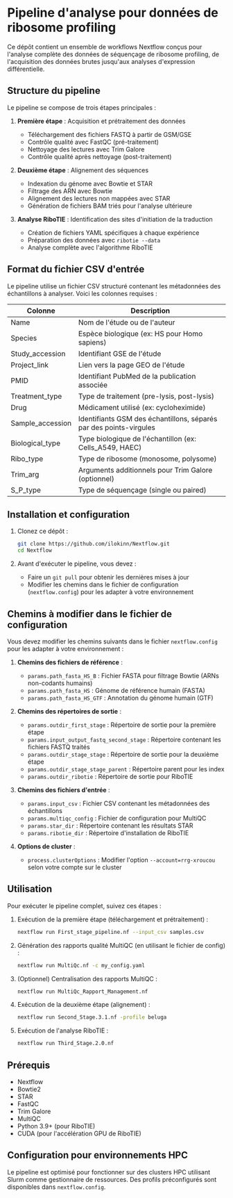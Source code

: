 # Pipeline d'analyse pour données de ribosome profiling

Ce dépôt contient un ensemble de workflows Nextflow conçus pour l'analyse complète des données de séquençage de ribosome profiling, de l'acquisition des données brutes jusqu'aux analyses d'expression différentielle.

## Structure du pipeline

Le pipeline se compose de trois étapes principales :

1. **Première étape** : Acquisition et prétraitement des données
   - Téléchargement des fichiers FASTQ à partir de GSM/GSE
   - Contrôle qualité avec FastQC (pré-traitement)
   - Nettoyage des lectures avec Trim Galore
   - Contrôle qualité après nettoyage (post-traitement)

2. **Deuxième étape** : Alignement des séquences
   - Indexation du génome avec Bowtie et STAR
   - Filtrage des ARN avec Bowtie
   - Alignement des lectures non mappées avec STAR
   - Génération de fichiers BAM triés pour l'analyse ultérieure

3. **Analyse RiboTIE** : Identification des sites d'initiation de la traduction
   - Création de fichiers YAML spécifiques à chaque expérience
   - Préparation des données avec `ribotie --data`
   - Analyse complète avec l'algorithme RiboTIE

## Format du fichier CSV d'entrée

Le pipeline utilise un fichier CSV structuré contenant les métadonnées des échantillons à analyser. Voici les colonnes requises :

| Colonne | Description |
|---------|-------------|
| Name | Nom de l'étude ou de l'auteur |
| Species | Espèce biologique (ex: HS pour Homo sapiens) |
| Study_accession | Identifiant GSE de l'étude |
| Project_link | Lien vers la page GEO de l'étude |
| PMID | Identifiant PubMed de la publication associée |
| Treatment_type | Type de traitement (pre-lysis, post-lysis) |
| Drug | Médicament utilisé (ex: cycloheximide) |
| Sample_accession | Identifiants GSM des échantillons, séparés par des points-virgules |
| Biological_type | Type biologique de l'échantillon (ex: Cells_A549, HAEC) |
| Ribo_type | Type de ribosome (monosome, polysome) |
| Trim_arg | Arguments additionnels pour Trim Galore (optionnel) |
| S_P_type | Type de séquençage (single ou paired) |

## Installation et configuration

1. Clonez ce dépôt :
   ```bash
   git clone https://github.com/ilokinn/Nextflow.git
   cd Nextflow
   ```

2. Avant d'exécuter le pipeline, vous devez :
   - Faire un `git pull` pour obtenir les dernières mises à jour
   - Modifier les chemins dans le fichier de configuration (`nextflow.config`) pour les adapter à votre environnement

## Chemins à modifier dans le fichier de configuration

Vous devez modifier les chemins suivants dans le fichier `nextflow.config` pour les adapter à votre environnement :

1. **Chemins des fichiers de référence** :
   - `params.path_fasta_HS_B` : Fichier FASTA pour filtrage Bowtie (ARNs non-codants humains)
   - `params.path_fasta_HS` : Génome de référence humain (FASTA)
   - `params.path_fasta_HS_GTF` : Annotation du génome humain (GTF)

2. **Chemins des répertoires de sortie** :
   - `params.outdir_first_stage` : Répertoire de sortie pour la première étape
   - `params.input_output_fastq_second_stage` : Répertoire contenant les fichiers FASTQ traités
   - `params.outdir_stage_stage` : Répertoire de sortie pour la deuxième étape
   - `params.outdir_stage_stage_parent` : Répertoire parent pour les index
   - `params.outdir_ribotie` : Répertoire de sortie pour RiboTIE

3. **Chemins des fichiers d'entrée** :
   - `params.input_csv` : Fichier CSV contenant les métadonnées des échantillons
   - `params.multiqc_config` : Fichier de configuration pour MultiQC
   - `params.star_dir` : Répertoire contenant les résultats STAR
   - `params.ribotie_dir` : Répertoire d'installation de RiboTIE

4. **Options de cluster** :
   - `process.clusterOptions` : Modifier l'option `--account=rrg-xroucou` selon votre compte sur le cluster

## Utilisation

Pour exécuter le pipeline complet, suivez ces étapes :

1. Exécution de la première étape (téléchargement et prétraitement) :
   ```bash
   nextflow run First_stage_pipeline.nf --input_csv samples.csv
   ```

2. Génération des rapports qualité MultiQC (en utilisant le fichier de config) :
   ```bash
   nextflow run MultiQc.nf -c my_config.yaml
   ```

3. (Optionnel) Centralisation des rapports MultiQC :
   ```bash
   nextflow run MultiQc_Rapport_Management.nf
   ```

4. Exécution de la deuxième étape (alignement) :
   ```bash
   nextflow run Second_Stage.3.1.nf -profile beluga
   ```

5. Exécution de l'analyse RiboTIE :
   ```bash
   nextflow run Third_Stage.2.0.nf
   ```

## Prérequis

- Nextflow
- Bowtie2
- STAR
- FastQC
- Trim Galore
- MultiQC
- Python 3.9+ (pour RiboTIE)
- CUDA (pour l'accélération GPU de RiboTIE)

## Configuration pour environnements HPC

Le pipeline est optimisé pour fonctionner sur des clusters HPC utilisant Slurm comme gestionnaire de ressources. Des profils préconfigurés sont disponibles dans `nextflow.config`.